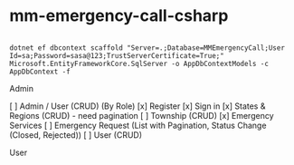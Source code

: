 # mm-emergency-call-csharp

```

dotnet ef dbcontext scaffold "Server=.;Database=MMEmergencyCall;User Id=sa;Password=sasa@123;TrustServerCertificate=True;" Microsoft.EntityFrameworkCore.SqlServer -o AppDbContextModels -c AppDbContext -f

```


Admin

[ ] Admin / User (CRUD) (By Role)
[x] Register
[x] Sign in
[x] States & Regions (CRUD) - need pagination
[ ] Township (CRUD)
[x] Emergency Services
[ ] Emergency Request (List with Pagination, Status Change (Closed, Rejected))
[ ] User (CRUD)

User

